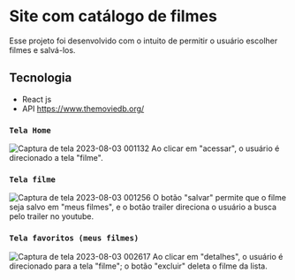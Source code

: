 # Site com catálogo de filmes

Esse projeto foi desenvolvido com o intuito de permitir o usuário escolher filmes e salvá-los.

## Tecnologia
* React js
* API https://www.themoviedb.org/

### `Tela Home`
![Captura de tela 2023-08-03 001132](https://github.com/Brucoutin/filmes/assets/97321917/1e880451-531a-49d8-bb85-2bfc350f26d1)
Ao clicar em "acessar", o usuário é direcionado a tela "filme".

### `Tela filme`
![Captura de tela 2023-08-03 001256](https://github.com/Brucoutin/filmes/assets/97321917/8f1fee55-4e61-44c2-9f14-361ff26ee09c)
O botão "salvar" permite que o filme seja salvo em "meus filmes", e o botão trailer direciona o usuário a busca pelo trailer no youtube.

### `Tela favoritos (meus filmes)`
![Captura de tela 2023-08-03 002617](https://github.com/Brucoutin/filmes/assets/97321917/a1f6edc7-db1e-4bc3-9e05-cc93b590097c)
Ao clicar em "detalhes", o usuário é direcionado para a tela "filme"; o botão "excluir" deleta o filme da lista.